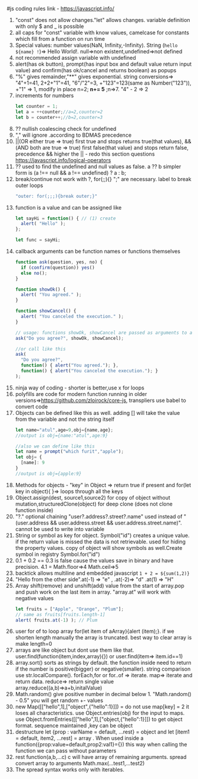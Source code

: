 #js coding rules
link - https://javascript.info/
1. "const" does not allow changes."let" allows changes. variable definition with only $ and _ is possible
2. all caps for "const" variable with know values, camelcase for constants which fill from a function on run time
3. Special values:  number values(NaN, Infinity,-Infinity). String (`hello ${name} !`)=> Hello World!. null=>non existent,undefined=>not defined
3. not recommended assign variable with undefined
4. alert(has ok button), prompt(has input box and default value return input value) and confirm(has ok/cancel and returns boolean) as popups
5. "%" gives remainder,"**" gives exponential. string conversions=> "4"+1=41, 2+2+"1"=41, "6"/"2"=3, +"123"=123(same as Number("123")), +"1" => 1, modify in place n=2; **n+= 5** ;n=>7.  "4" - 2 => 2
1. increments for numbers
    ```javascript
    let counter = 1;
    let a = ++counter;//a=2,counter=2
    let b = counter++;//b=2,counter=3
    ```
1. ?? nullish coalescing check for undefined
6. "," will ignore .according to BDMAS precedence
7. ||(OR either true => true) first true and stops returns true(that values), &&(AND both are true => true) first false(that value) and stops return false, precedence && higher the || - redo this section questions https://javascript.info/logical-operators
1. ?? used to find the undefined and null values as false. a ?? b simpler form is (a !== null && a !== undefined) ? a : b;
8. break/continue not work with ?, for(;;){} ";" are necessary. label to break outer loops
    ```javascript
    "outer: for(;;;){break outer;}"
    ```
9. function is a value and can be assigned like
    ```javascript
    let sayHi = function() { // (1) create
      alert( "Hello" );
    };

    let func = sayHi;
    ```
10. callback arguments can be function names or functions themselves
    ```javascript
    function ask(question, yes, no) {
      if (confirm(question)) yes()
      else no();
    }

    function showOk() {
      alert( "You agreed." );
    }

    function showCancel() {
      alert( "You canceled the execution." );
    }

    // usage: functions showOk, showCancel are passed as arguments to ask
    ask("Do you agree?", showOk, showCancel);

    //or call like this
    ask(
      "Do you agree?",
      function() { alert("You agreed."); },
      function() { alert("You canceled the execution."); }
    );
    ```
11. ninja way of coding - shorter is better,use x for loops
12. polyfills are code for modern function running in older versions=>https://github.com/zloirock/core-js, transpliers use babel to convert code
13. Objects can be defined like this as well. adding [] will take the value from the variable and not the string itself
    ```javascript
    let name="atul",age=9,obj={name,age};
    //output is obj={name:"atul",age:9}

    //also we can define like this
    let name = prompt("which furit","apple");
    let obj= {
      [name]: 9
    }
    //output is obj={apple:9}
    ```
14. Methods for objects - "key" in Object => return true if present and for(let key in object){ }=> loops through all the keys
15. Object.assign(dest, source1,source2) for copy of object without mutation,structuredClone(object) for deep clone (does not clone function inside)
16. "?." optional chaining "user?.address?.street?.name" used instead of "(user.address && user.address.street && user.address.street.name)". cannot be used to write into variable
17. String or symbol as key for object. Symbol("id") creates a unique value. if the return value is missed the data is not retrievable. used for hiding the property values. copy of object will show symbols as well.Create symbol in registry Symbol.for("id")
18. 0.1 + 0.2 == 0.3 is false cause the values save in binary and have precision. 4.1 =  Math.floor=>4 Math.ceil=>5
19. backtick allows multiline and embedded javascript `1 + 2 = ${sum(1,2)}`
20. "Hello from the other side".at(-1) => "e" , .at(-2)=> "d"  .at(1) => "H"
21. Array shift(remove) and unshift(add) value from the start of array.pop and push work on the last item in array. "array.at" will work with negative values
    ```javascript
    let fruits = ["Apple", "Orange", "Plum"];
    // same as fruits[fruits.length-1]
    alert( fruits.at(-1) ); // Plum
    ```
22. user for of to loop array for(let item of aArray){alert (item);}. if we shorten length manually the array is truncated. best way to clear array is make length=0
23. arrays are like object but dont use them like that. user.find(function(item,index,array){}) or user.find(item=> item.id==1)
24. array.sort() sorts as strings by default. the function inside need to return if the number is positive(bigger) or negative(smaller). string comparison use str.localCompare(). forEach,for or for..of => iterate. map=> iterate and return data. reduce=> return single value array.reduce((a,b)=>a+b,initalValue)
25. Math.random() give positive number in decimal below 1. "Math.random() - 0.5" you will get random +- values
26. new Map([["hello",1],["object",{"hello":1}]]) = do not use map[key] = 2 it loses all characteristics. use Object.entries(obj) for the input to maps. use Object.fromEntries([["hello",1],["object,{"hello":1}]]) to get object format. sequence maintained ,key can be object
27. destructure let {prop : varName = default, ...rest} = object and let [item1 = default, item2, ...rest] = array . When used inside a function({prop:value=default,prop2:val1}={}) this way when calling the function we can pass without parameters
28. rest function(a,b,...c) c will have array of remaining arguments. spread convert array to arguments Math.max(...test1,...test2)
29. The spread syntax works only with iterables.